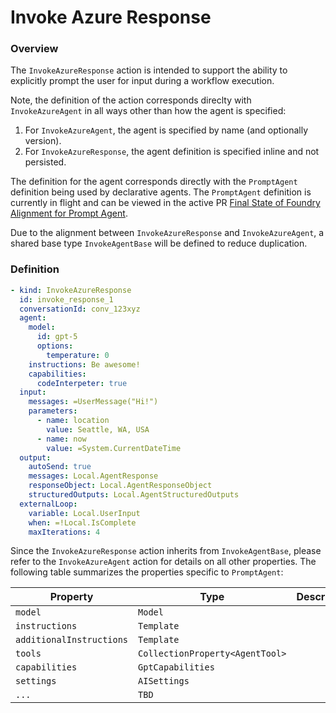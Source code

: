 # Invoke Azure Response

### Overview

The `InvokeAzureResponse` action is intended to support the ability to explicitly prompt the user for input during a workflow execution. 

Note, the definition of the action corresponds direclty with `InvokeAzureAgent` in all ways other than how the agent is specified:

1. For `InvokeAzureAgent`, the agent is specified by name (and optionally version).
1. For `InvokeAzureResponse`, the agent definition is specified inline and not persisted.

The definition for the agent corresponds directly with the `PromptAgent` definition being used by declarative agents.
The `PromptAgent` definition is currently in flight and can be viewed in the active PR 
[Final State of Foundry Alignment for Prompt Agent](https://msazure.visualstudio.com/CCI/_git/ObjectModel/pullrequest/13793226).

Due to the alignment between `InvokeAzureResponse` and `InvokeAzureAgent`, a shared base type `InvokeAgentBase` will be defined to reduce duplication.

### Definition

```yaml
- kind: InvokeAzureResponse
  id: invoke_response_1
  conversationId: conv_123xyz
  agent:
    model: 
      id: gpt-5
      options:
        temperature: 0
    instructions: Be awesome!
    capabilities:
      codeInterpeter: true      
  input:
    messages: =UserMessage("Hi!")
    parameters:
      - name: location
        value: Seattle, WA, USA
      - name: now
        value: =System.CurrentDateTime
  output:
    autoSend: true
    messages: Local.AgentResponse
    responseObject: Local.AgentResponseObject
    structuredOutputs: Local.AgentStructuredOutputs
  externalLoop:
    variable: Local.UserInput
    when: =!Local.IsComplete
    maxIterations: 4
```

Since the `InvokeAzureResponse` action inherits from `InvokeAgentBase`, please refer to the `InvokeAzureAgent` action for details on all other properties.
The following table summarizes the properties specific to `PromptAgent`:

Property|Type|Description|Required|Default
--|--|--|--|--
`model`|`Model`|
`instructions`|`Template`|
`additionalInstructions`|`Template`|
`tools`|`CollectionProperty<AgentTool>`|
`capabilities`|`GptCapabilities`|
`settings`|`AISettings`|
`...`|`TBD`

